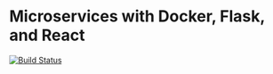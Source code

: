 # Microservices with Docker, Flask, and React

[![Build Status](https://travis-ci.org/apotts15/testdriven-app.svg?branch=master)](https://travis-ci.org/apotts15/testdriven-app)
